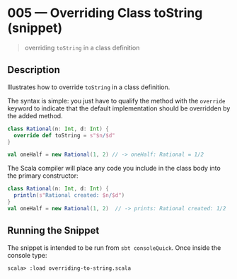 # 005 &mdash; Overriding Class toString (snippet)
> overriding `toString` in a class definition

## Description
Illustrates how to override `toString` in a class definition.

The syntax is simple: you just have to qualify the method with the `override` keyword to indicate that the default implementation should be overridden by the added method.

```scala
class Rational(n: Int, d: Int) {
  override def toString = s"$n/$d"
}

val oneHalf = new Rational(1, 2) // -> oneHalf: Rational = 1/2
```

The Scala compiler will place any code you include in the class body into the primary constructor:
```scala
class Rational(n: Int, d: Int) {
  println(s"Rational created: $n/$d")
}
val oneHalf = new Rational(1, 2)  // -> prints: Rational created: 1/2
```

## Running the Snippet
The snippet is intended to be run from `sbt consoleQuick`. Once inside the console type:
```
scala> :load overriding-to-string.scala
```